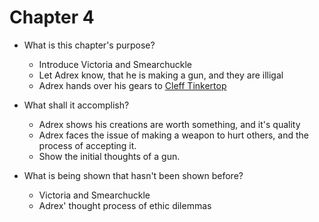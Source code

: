 # Chapter 4

* What is this chapter's purpose?

  * Introduce Victoria and Smearchuckle
  * Let Adrex know, that he is making a gun, and they are illigal
  * Adrex hands over his gears to [Cleff Tinkertop](https://criticalrole.fandom.com/wiki/Cleff_Tinkertop)

* What shall it accomplish?

  * Adrex shows his creations are worth something, and it's quality
  * Adrex faces the issue of making a weapon to hurt others, and the process of accepting it.
  * Show the initial thoughts of a gun.

* What is being shown that hasn't been shown before?

  * Victoria and Smearchuckle
  * Adrex' thought process of ethic dilemmas

 